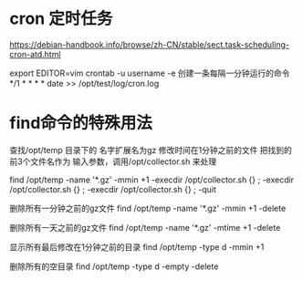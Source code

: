 cron 定时任务
============
https://debian-handbook.info/browse/zh-CN/stable/sect.task-scheduling-cron-atd.html


export EDITOR=vim
crontab -u username -e
创建一条每隔一分钟运行的命令
*/1 * * * * date >> /opt/test/log/cron.log


find命令的特殊用法
==================

查找/opt/temp 目录下的 名字扩展名为gz 修改时间在1分钟之前的文件 把找到的前3个文件名作为 输入参数，调用/opt/collector.sh 来处理

find /opt/temp -name '*.gz' -mmin +1  -execdir /opt/collector.sh {} \;  -execdir /opt/collector.sh {} \;  -execdir /opt/collector.sh {} \; -quit

删除所有一分钟之前的gz文件
find /opt/temp -name '*.gz' -mmin +1  -delete 

删除所有一天之前的gz文件
find /opt/temp -name '*.gz' -mtime +1  -delete 

显示所有最后修改在1分钟之前的目录
find /opt/temp -type d  -mmin +1

删除所有的空目录
find /opt/temp  -type d -empty -delete



